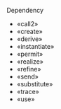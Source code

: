 Dependency
- «call2»
- «create»
- «derive»
- «instantiate»
- «permit»
- «realize»
- «refine»
- «send»
- «substitute»
- «trace»
- «use»
